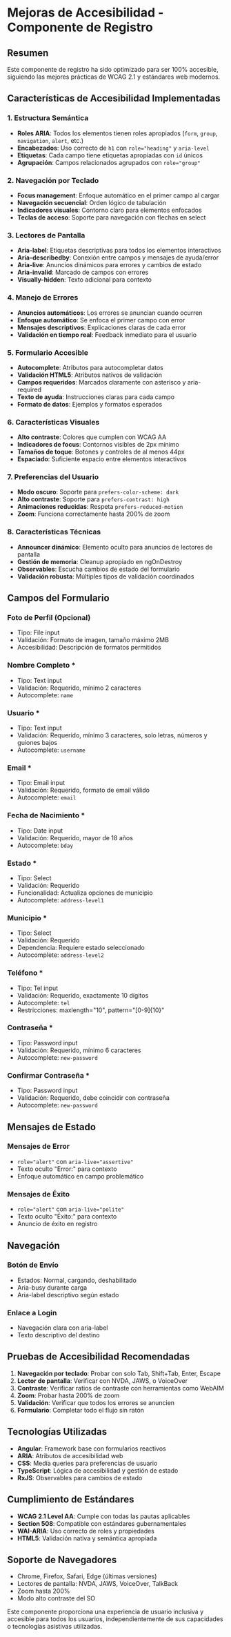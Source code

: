 # Mejoras de Accesibilidad - Componente de Registro

## Resumen
Este componente de registro ha sido optimizado para ser 100% accesible, siguiendo las mejores prácticas de WCAG 2.1 y estándares web modernos.

## Características de Accesibilidad Implementadas

### 1. Estructura Semántica
- **Roles ARIA**: Todos los elementos tienen roles apropiados (`form`, `group`, `navigation`, `alert`, etc.)
- **Encabezados**: Uso correcto de `h1` con `role="heading"` y `aria-level`
- **Etiquetas**: Cada campo tiene etiquetas apropiadas con `id` únicos
- **Agrupación**: Campos relacionados agrupados con `role="group"`

### 2. Navegación por Teclado
- **Focus management**: Enfoque automático en el primer campo al cargar
- **Navegación secuencial**: Orden lógico de tabulación
- **Indicadores visuales**: Contorno claro para elementos enfocados
- **Teclas de acceso**: Soporte para navegación con flechas en select

### 3. Lectores de Pantalla
- **Aria-label**: Etiquetas descriptivas para todos los elementos interactivos
- **Aria-describedby**: Conexión entre campos y mensajes de ayuda/error
- **Aria-live**: Anuncios dinámicos para errores y cambios de estado
- **Aria-invalid**: Marcado de campos con errores
- **Visually-hidden**: Texto adicional para contexto

### 4. Manejo de Errores
- **Anuncios automáticos**: Los errores se anuncian cuando ocurren
- **Enfoque automático**: Se enfoca el primer campo con error
- **Mensajes descriptivos**: Explicaciones claras de cada error
- **Validación en tiempo real**: Feedback inmediato para el usuario

### 5. Formulario Accesible
- **Autocomplete**: Atributos para autocompletar datos
- **Validación HTML5**: Atributos nativos de validación
- **Campos requeridos**: Marcados claramente con asterisco y aria-required
- **Texto de ayuda**: Instrucciones claras para cada campo
- **Formato de datos**: Ejemplos y formatos esperados

### 6. Características Visuales
- **Alto contraste**: Colores que cumplen con WCAG AA
- **Indicadores de focus**: Contornos visibles de 2px mínimo
- **Tamaños de toque**: Botones y controles de al menos 44px
- **Espaciado**: Suficiente espacio entre elementos interactivos

### 7. Preferencias del Usuario
- **Modo oscuro**: Soporte para `prefers-color-scheme: dark`
- **Alto contraste**: Soporte para `prefers-contrast: high`
- **Animaciones reducidas**: Respeta `prefers-reduced-motion`
- **Zoom**: Funciona correctamente hasta 200% de zoom

### 8. Características Técnicas
- **Announcer dinámico**: Elemento oculto para anuncios de lectores de pantalla
- **Gestión de memoria**: Cleanup apropiado en ngOnDestroy
- **Observables**: Escucha cambios de estado del formulario
- **Validación robusta**: Múltiples tipos de validación coordinados

## Campos del Formulario

### Foto de Perfil (Opcional)
- Tipo: File input
- Validación: Formato de imagen, tamaño máximo 2MB
- Accesibilidad: Descripción de formatos permitidos

### Nombre Completo *
- Tipo: Text input
- Validación: Requerido, mínimo 2 caracteres
- Autocomplete: `name`

### Usuario *
- Tipo: Text input
- Validación: Requerido, mínimo 3 caracteres, solo letras, números y guiones bajos
- Autocomplete: `username`

### Email *
- Tipo: Email input
- Validación: Requerido, formato de email válido
- Autocomplete: `email`

### Fecha de Nacimiento *
- Tipo: Date input
- Validación: Requerido, mayor de 18 años
- Autocomplete: `bday`

### Estado *
- Tipo: Select
- Validación: Requerido
- Funcionalidad: Actualiza opciones de municipio
- Autocomplete: `address-level1`

### Municipio *
- Tipo: Select
- Validación: Requerido
- Dependencia: Requiere estado seleccionado
- Autocomplete: `address-level2`

### Teléfono *
- Tipo: Tel input
- Validación: Requerido, exactamente 10 dígitos
- Autocomplete: `tel`
- Restricciones: maxlength="10", pattern="[0-9]{10}"

### Contraseña *
- Tipo: Password input
- Validación: Requerido, mínimo 6 caracteres
- Autocomplete: `new-password`

### Confirmar Contraseña *
- Tipo: Password input
- Validación: Requerido, debe coincidir con contraseña
- Autocomplete: `new-password`

## Mensajes de Estado

### Mensajes de Error
- `role="alert"` con `aria-live="assertive"`
- Texto oculto "Error:" para contexto
- Enfoque automático en campo problemático

### Mensajes de Éxito
- `role="alert"` con `aria-live="polite"`
- Texto oculto "Éxito:" para contexto
- Anuncio de éxito en registro

## Navegación

### Botón de Envío
- Estados: Normal, cargando, deshabilitado
- Aria-busy durante carga
- Aria-label descriptivo según estado

### Enlace a Login
- Navegación clara con aria-label
- Texto descriptivo del destino

## Pruebas de Accesibilidad Recomendadas

1. **Navegación por teclado**: Probar con solo Tab, Shift+Tab, Enter, Escape
2. **Lector de pantalla**: Verificar con NVDA, JAWS, o VoiceOver
3. **Contraste**: Verificar ratios de contraste con herramientas como WebAIM
4. **Zoom**: Probar hasta 200% de zoom
5. **Validación**: Verificar que todos los errores se anuncien
6. **Formulario**: Completar todo el flujo sin ratón

## Tecnologías Utilizadas

- **Angular**: Framework base con formularios reactivos
- **ARIA**: Atributos de accesibilidad web
- **CSS**: Media queries para preferencias de usuario
- **TypeScript**: Lógica de accesibilidad y gestión de estado
- **RxJS**: Observables para cambios de estado

## Cumplimiento de Estándares

- **WCAG 2.1 Level AA**: Cumple con todas las pautas aplicables
- **Section 508**: Compatible con estándares gubernamentales
- **WAI-ARIA**: Uso correcto de roles y propiedades
- **HTML5**: Validación nativa y semántica apropiada

## Soporte de Navegadores

- Chrome, Firefox, Safari, Edge (últimas versiones)
- Lectores de pantalla: NVDA, JAWS, VoiceOver, TalkBack
- Zoom hasta 200%
- Modo alto contraste del SO

Este componente proporciona una experiencia de usuario inclusiva y accesible para todos los usuarios, independientemente de sus capacidades o tecnologías asistivas utilizadas.
